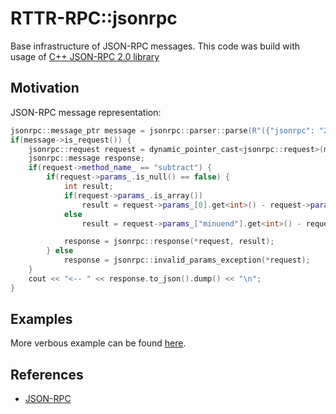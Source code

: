 # RTTR-RPC::jsonrpc

Base infrastructure of JSON-RPC messages. This code was build with usage of [C++ JSON-RPC 2.0 library](https://github.com/badaix/jsonrpcpp)

## Motivation
JSON-RPC message representation:
~~~~~~~~~~~c++
jsonrpc::message_ptr message = jsonrpc::parser::parse(R"({"jsonrpc": "2.0", "method": "subtract", "params": {"subtrahend": 23, "minuend": 42}, "id": 3})");
if(message->is_request()) {
    jsonrpc::request request = dynamic_pointer_cast<jsonrpc::request>(message);
    jsonrpc::message response;
    if(request->method_name_ == "subtract") {
        if(request->params_.is_null() == false) {
            int result;
            if(request->params_.is_array())
                result = request->params_[0].get<int>() - request->params_[1].get<int>();
            else
                result = request->params_["minuend"].get<int>() - request->params_["subtrahend"].get<int>();

            response = jsonrpc::response(*request, result);
        } else
            response = jsonrpc::invalid_params_exception(*request);
    } 
    cout << "<-- " << response.to_json().dump() << "\n";
}
~~~~~~~~~~~

## Examples
More verbous example can be found [here](https://github.com/kdeyev/rttr_rpc/blob/master/src/examples/jsonrpc/main.cpp).

## References
* [JSON-RPC](https://www.jsonrpc.org/specification)
